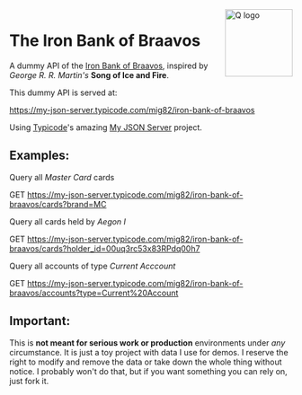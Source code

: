 <a href="https://gameofthrones.fandom.com/wiki/Iron_Bank_of_Braavos">
    <img src="https://quantum-demos1.s3.eu-central-1.amazonaws.com/ibb/logo.png" align="right" alt="Q logo" width="120" height="120" />
</a>

# The Iron Bank of Braavos

A dummy API of the [Iron Bank of Braavos](https://gameofthrones.fandom.com/wiki/Iron_Bank_of_Braavos), inspired by *George R. R. Martin's* **Song of Ice and Fire**.

This dummy API is served at:

https://my-json-server.typicode.com/mig82/iron-bank-of-braavos

Using [Typicode](https://github.com/typicode/json-server/)'s amazing [My JSON Server](https://my-json-server.typicode.com/) project.

## Examples:

Query all *Master Card* cards

GET https://my-json-server.typicode.com/mig82/iron-bank-of-braavos/cards?brand=MC

Query all cards held by *Aegon I*

GET https://my-json-server.typicode.com/mig82/iron-bank-of-braavos/cards?holder_id=00uq3rc53x83RPdq00h7

Query all accounts of type *Current Acccount*

GET https://my-json-server.typicode.com/mig82/iron-bank-of-braavos/accounts?type=Current%20Account

## Important:

This is **not meant for serious work or production** environments under
*any* circumstance. It is just a toy project with data I use for demos. I reserve the
right to modify and remove the data or take down the whole thing without notice.
I probably won't do that, but if you want something you can rely on, just fork it.
